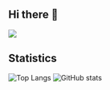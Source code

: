 ## Hi there 👋

<a href="https://github.com/devxb/gitanimals">
  <img src="https://render.gitanimals.org/farms/holdn2"/>
</a>


## Statistics

![Top Langs](https://github-readme-stats.vercel.app/api/top-langs/?username=holdn2&layout=donut)
![GitHub stats](https://github-readme-stats.vercel.app/api?username=holdn2&show_icons=true&theme=radical)
